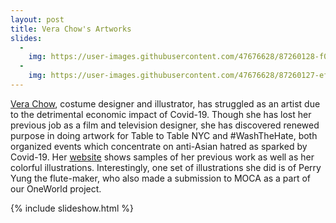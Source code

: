 ```yaml
---
layout: post
title: Vera Chow's Artworks
slides:
  -
    img: https://user-images.githubusercontent.com/47676628/87260128-f050ba80-c47d-11ea-850a-1c70c774b966.jpg
  -
    img: https://user-images.githubusercontent.com/47676628/87260127-ef1f8d80-c47d-11ea-9912-f089e1176b44.jpg
---
```


[Vera Chow](https://www.instagram.com/verachowdesigns/), costume designer and illustrator, has struggled as an artist due to the detrimental economic impact of Covid-19. Though she has lost her previous job as a film and television designer, she has discovered renewed purpose in doing artwork for Table to Table NYC and #WashTheHate, both organized events which concentrate on anti-Asian hatred as sparked by Covid-19. Her [website](https://verachow.com/) shows samples of her previous work as well as her colorful illustrations. Interestingly, one set of illustrations she did is of Perry Yung the flute-maker, who also made a submission to MOCA as a part of our OneWorld project. 

{% include slideshow.html %}

